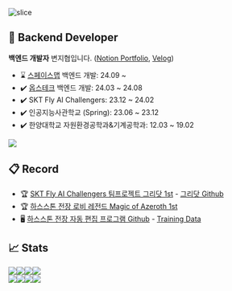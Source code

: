 ![slice](https://capsule-render.vercel.app/api?type=waving&color=auto&height=250&text=RIMGOSU)

## 🚀 Backend Developer

**백엔드 개발자** 변지협입니다. 
([Notion Portfolio](https://eastern-wedelia-243.notion.site/89ec005c7f2442609a0591f28625db7c), [Velog](https://velog.io/@rimgosu/posts)) 

- ⌛ [스페이스맵](https://www.spacemap42.com/) 백엔드 개발: 24.09 ~
- ✔️ [옵스테크](https://opstech.kr/) 백엔드 개발: 24.03 ~ 24.08
- ✔️ SKT Fly AI Challengers: 23.12 ~ 24.02 
- ✔️ 인공지능사관학교 (Spring): 23.06 ~ 23.12
- ✔️ 한양대학교 자원환경공학과&기계공학과: 12.03 ~ 19.02

<img src="https://img.shields.io/badge/nestjs-E0234E?style=for-the-badge&logo=nestjs&logoColor=white">


## 📋 Record

- 🏆 [SKT Fly AI Challengers 팀프로젝트 그리닷 1st](https://www.trendw.kr/news/articleView.html?idxno=10603) - [그리닷 Github](https://github.com/GreeDot/greedot)
- 🏆 [하스스톤 전장 로비 레전드 Magic of Azeroth 1st](https://esports.gg/news/hearthstone/rimgosu-wins-battlegrounds-lobby-legends/)
- 🖥️ [하스스톤 전장 자동 편집 프로그램 Github](https://github.com/rimgosu/autoeditor) - [Training Data](https://github.com/rimgosu/auto-editor-train-backup)

## 📈 Stats

<img src="https://img.shields.io/badge/리눅스마스터1급-FCC624?style=for-the-badge&logo=linux&logoColor=black"><img src="https://img.shields.io/badge/정보처리기사-5B0BB5?style=for-the-badge&logo=semanticscholar&logoColor=white"><img src="https://img.shields.io/badge/컴퓨터활용능력2급-217346?style=for-the-badge&logo=microsoftexcel&logoColor=white"><img src="https://img.shields.io/badge/빅데이터분석기사-632CA6?style=for-the-badge&logo=datadog&logoColor=white"><br><img src="https://img.shields.io/badge/AWS%20Cloud%20Practitioner-232F3E?style=for-the-badge&logo=amazonaws&logoColor=white"><img src="https://img.shields.io/badge/ADsP-D0271D?style=for-the-badge&logo=adp&logoColor=white"><img src="https://img.shields.io/badge/Azure%20AI%20Fundamentals-0078D4?style=for-the-badge&logo=microsoftazure&logoColor=white"><img src="https://img.shields.io/badge/SQLD-4479A1?style=for-the-badge&logo=mysql&logoColor=white">
